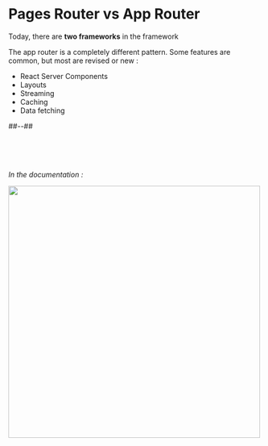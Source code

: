 <!-- .slide: class=" two-column" -->

<style>
  .pages-app-21 {
    width: 500px;
    height: auto;
  }
</style>

# Pages Router vs App Router

Today, there are **two frameworks** in the framework<br/>

The app router is a completely different pattern. Some features are common, but most are revised or new :

- React Server Components
- Layouts
- Streaming
- Caching
- Data fetching

##--##

<br/> <br/> <br/>

_In the documentation :_

<img src="./assets/images/01-intro/pages-app.png" class="pages-app-21"  />
